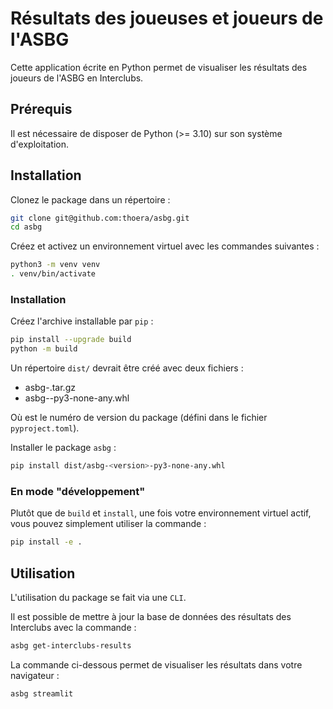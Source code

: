 # Résultats des joueuses et joueurs de l'ASBG

Cette application écrite en Python permet de visualiser les résultats des joueurs de l'ASBG en Interclubs.

## Prérequis

Il est nécessaire de disposer de Python (>= 3.10) sur son système d'exploitation.

## Installation

Clonez le package dans un répertoire :

```sh
git clone git@github.com:thoera/asbg.git
cd asbg
```

Créez et activez un environnement virtuel avec les commandes suivantes :

```sh
python3 -m venv venv
. venv/bin/activate
```

### Installation

Créez l'archive installable par `pip` :

```sh
pip install --upgrade build
python -m build
```

Un répertoire `dist/` devrait être créé avec deux fichiers :

- asbg-<version>.tar.gz
- asbg-<version>-py3-none-any.whl

Où <version> est le numéro de version du package (défini dans le fichier `pyproject.toml`).

Installer le package `asbg` :

```sh
pip install dist/asbg-<version>-py3-none-any.whl
```

### En mode "développement"

Plutôt que de `build` et `install`, une fois votre environnement virtuel actif, vous pouvez simplement utiliser la commande :

```sh
pip install -e .
```

## Utilisation

L'utilisation du package se fait via une `CLI`.

Il est possible de mettre à jour la base de données des résultats des Interclubs avec la commande :

```sh
asbg get-interclubs-results
```

La commande ci-dessous permet de visualiser les résultats dans votre navigateur :

```sh
asbg streamlit
```
